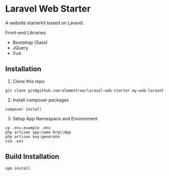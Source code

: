 # Laravel Web Starter

A website starterkit based on Laravel.


Front-end Libraries:

 - Bootstrap (Sass)
 - JQuery
 - Vue


## Installation

1. Clone this repo

```
git clone git@github.com:elementree/laravel-web-starter my-web-laravel
```

2. Install composer packages

```
composer install
```

3. Setup App Namespace and Environment

```
cp .env.example .env
php artisan app:name Org\\App
php artisan key:generate
vim .env
```



## Build Installation

```
npm install
```
